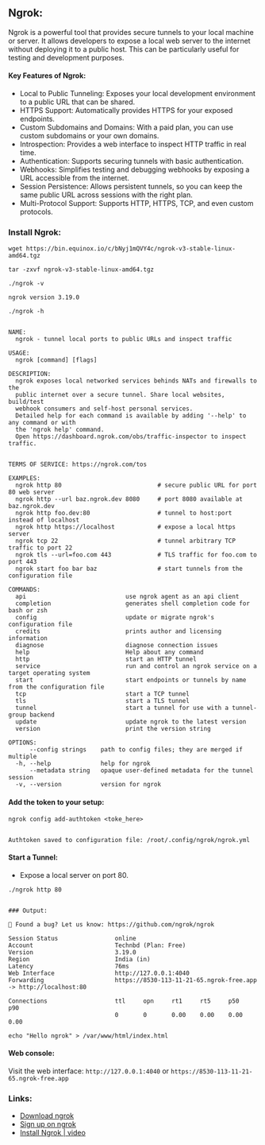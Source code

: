 ## Ngrok:

Ngrok is a powerful tool that provides secure tunnels to your local machine or server. It allows developers to expose a local web server to the internet without deploying it to a public host. This can be particularly useful for testing and development purposes.


#### Key Features of Ngrok:

- Local to Public Tunneling: Exposes your local development environment to a public URL that can be shared.
- HTTPS Support: Automatically provides HTTPS for your exposed endpoints.
- Custom Subdomains and Domains: With a paid plan, you can use custom subdomains or your own domains.
- Introspection: Provides a web interface to inspect HTTP traffic in real time.
- Authentication: Supports securing tunnels with basic authentication.
- Webhooks: Simplifies testing and debugging webhooks by exposing a URL accessible from the internet.
- Session Persistence: Allows persistent tunnels, so you can keep the same public URL across sessions with the right plan.
- Multi-Protocol Support: Supports HTTP, HTTPS, TCP, and even custom protocols.


### Install Ngrok:

```
wget https://bin.equinox.io/c/bNyj1mQVY4c/ngrok-v3-stable-linux-amd64.tgz
```



```
tar -zxvf ngrok-v3-stable-linux-amd64.tgz
```


```
./ngrok -v

ngrok version 3.19.0
```


```
./ngrok -h


NAME:
  ngrok - tunnel local ports to public URLs and inspect traffic

USAGE:
  ngrok [command] [flags]

DESCRIPTION:
  ngrok exposes local networked services behinds NATs and firewalls to the
  public internet over a secure tunnel. Share local websites, build/test
  webhook consumers and self-host personal services.
  Detailed help for each command is available by adding '--help' to any command or with
  the 'ngrok help' command.
  Open https://dashboard.ngrok.com/obs/traffic-inspector to inspect traffic.


TERMS OF SERVICE: https://ngrok.com/tos

EXAMPLES:
  ngrok http 80                           # secure public URL for port 80 web server
  ngrok http --url baz.ngrok.dev 8080     # port 8080 available at baz.ngrok.dev
  ngrok http foo.dev:80                   # tunnel to host:port instead of localhost
  ngrok http https://localhost            # expose a local https server
  ngrok tcp 22                            # tunnel arbitrary TCP traffic to port 22
  ngrok tls --url=foo.com 443             # TLS traffic for foo.com to port 443
  ngrok start foo bar baz                 # start tunnels from the configuration file

COMMANDS:
  api                            use ngrok agent as an api client
  completion                     generates shell completion code for bash or zsh
  config                         update or migrate ngrok's configuration file
  credits                        prints author and licensing information
  diagnose                       diagnose connection issues
  help                           Help about any command
  http                           start an HTTP tunnel
  service                        run and control an ngrok service on a target operating system
  start                          start endpoints or tunnels by name from the configuration file
  tcp                            start a TCP tunnel
  tls                            start a TLS tunnel
  tunnel                         start a tunnel for use with a tunnel-group backend
  update                         update ngrok to the latest version
  version                        print the version string

OPTIONS:
      --config strings    path to config files; they are merged if multiple
  -h, --help              help for ngrok
      --metadata string   opaque user-defined metadata for the tunnel session
  -v, --version           version for ngrok

```



#### Add the token to your setup:

```
ngrok config add-authtoken <toke_here>


Authtoken saved to configuration file: /root/.config/ngrok/ngrok.yml
```



#### Start a Tunnel:

- Expose a local server on port 80. 


```
./ngrok http 80


### Output:

🐛 Found a bug? Let us know: https://github.com/ngrok/ngrok

Session Status                online
Account                       Technbd (Plan: Free)
Version                       3.19.0
Region                        India (in)
Latency                       76ms
Web Interface                 http://127.0.0.1:4040
Forwarding                    https://8530-113-11-21-65.ngrok-free.app -> http://localhost:80

Connections                   ttl     opn     rt1     rt5     p50     p90
                              0       0       0.00    0.00    0.00    0.00
```




```
echo "Hello ngrok" > /var/www/html/index.html
```



#### Web console:
Visit the web interface: `http://127.0.0.1:4040` or `https://8530-113-11-21-65.ngrok-free.app`






### Links:
- [Download ngrok](https://download.ngrok.com/linux?tab=download)
- [Sign up on ngrok](https://dashboard.ngrok.com/signup)
- [Install Ngrok | video](https://www.youtube.com/watch?v=JA2maK8AeXQ)

